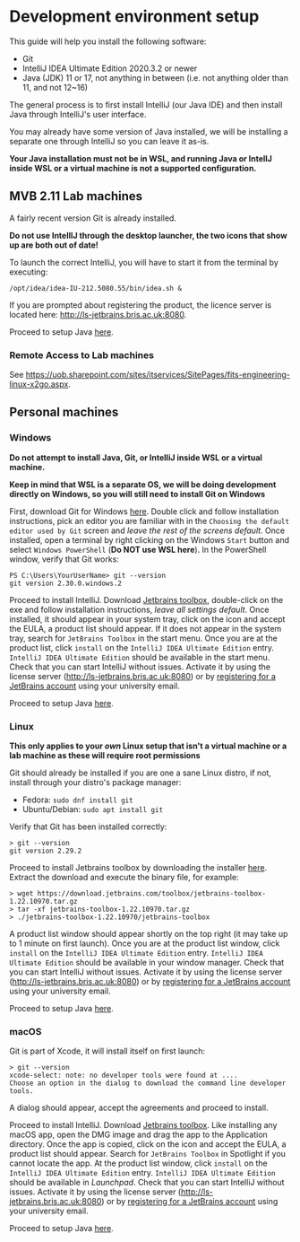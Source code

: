 # Development environment setup

This guide will help you install the following software:

* Git
* IntelliJ IDEA Ultimate Edition 2020.3.2 or newer
* Java (JDK) 11 or 17, not anything in between (i.e. not anything older than 11, and not 12~16)

The general process is to first install IntelliJ (our Java IDE) and then install Java through IntelliJ's user interface.

You may already have some version of Java installed, we will be installing a separate one through IntelliJ 
so you can leave it as-is.

**Your Java installation must not be in WSL, and running Java or IntellJ inside WSL or a virtual machine is
not a supported configuration.**

## MVB 2.11 Lab machines 

A fairly recent version Git is already installed.

**Do not use IntellIJ through the desktop launcher, the two icons that show up are both out of date!**

To launch the correct IntelliJ, you will have to start it from the terminal by executing:

    /opt/idea/idea-IU-212.5080.55/bin/idea.sh &

If you are prompted about registering the product, the licence server is located here: http://ls-jetbrains.bris.ac.uk:8080.

Proceed to setup Java [here](INTELLIJ_JDK_SETUP.md).

### Remote Access to Lab machines

See https://uob.sharepoint.com/sites/itservices/SitePages/fits-engineering-linux-x2go.aspx.

## Personal machines

### Windows

**Do not attempt to install Java, Git, or IntelliJ inside WSL or a virtual machine.**

**Keep in mind that WSL is a separate OS, we will be doing development directly on Windows, so you
will still need to install Git on Windows**

First, download Git for Windows [here](https://git-scm.com/download/win). Double click and follow
installation instructions, pick an editor you are familiar with in
the `Choosing the default editor used by Git` screen and *leave the rest of the screens default*.
Once installed, open a terminal by right clicking on the Windows `Start` button and
select `Windows PowerShell` (**Do NOT use WSL here**). In the PowerShell window, verify that Git
works:

```shell
PS C:\Users\YourUserName> git --version
git version 2.30.0.windows.2
```

Proceed to install IntelliJ. Download [Jetbrains toolbox](https://www.jetbrains.com/toolbox-app/),
double-click on the exe and follow installation instructions, *leave all settings default*. Once
installed, it should appear in your system tray, click on the icon and accept the EULA, a product
list should appear. If it does not appear in the system tray, search for `JetBrains Toolbox` in the
start menu. Once you are at the product list, click `install` on
the  `IntelliJ IDEA Ultimate Edition` entry.
`IntelliJ IDEA Ultimate Edition` should be available in the start menu. Check that you can start
IntelliJ without issues. Activate it by using the license server (http://ls-jetbrains.bris.ac.uk:8080) or by [registering for a JetBrains account](https://account.jetbrains.com/login) using your university email.

Proceed to setup Java [here](INTELLIJ_JDK_SETUP.md).

### Linux

**This only applies to your *own* Linux setup that isn't a virtual machine or a lab machine as these will require root permissions**

Git should already be installed if you are one a sane Linux distro, if not, install through your distro's package manager:

* Fedora: `sudo dnf install git`
* Ubuntu/Debian: `sudo apt install git`

Verify that Git has been installed correctly:

```shell
> git --version
git version 2.29.2
```
Proceed to install Jetbrains toolbox by downloading the installer [here](https://www.jetbrains.com/toolbox-app/).
Extract the download and execute the binary file, for example:

```shell
> wget https://download.jetbrains.com/toolbox/jetbrains-toolbox-1.22.10970.tar.gz
> tar -xf jetbrains-toolbox-1.22.10970.tar.gz
> ./jetbrains-toolbox-1.22.10970/jetbrains-toolbox
```

A product list window should appear shortly on the top right (it may take up to 1 minute on first
launch).
Once you are at the product list window, click `install` on the  `IntelliJ IDEA Ultimate Edition`
entry.
`IntelliJ IDEA Ultimate Edition` should be available in your window manager. Check that you can start
IntelliJ without issues. Activate it by using the license server (http://ls-jetbrains.bris.ac.uk:8080) or by [registering for a JetBrains account](https://account.jetbrains.com/login) using your university email.

Proceed to setup Java [here](INTELLIJ_JDK_SETUP.md).

### macOS

Git is part of Xcode, it will install itself on first launch:

```shell
> git --version
xcode-select: note: no developer tools were found at ....
Choose an option in the dialog to download the command line developer tools.
```
A dialog should appear, accept the agreements and proceed to install.

Proceed to install IntelliJ. Download [Jetbrains toolbox](https://www.jetbrains.com/toolbox-app/).
Like installing any macOS app, open the DMG image and drag the app to the Application directory.
Once the app is copied, click on the icon and accept the EULA, a product list should appear. Search
for `JetBrains Toolbox` in Spotlight if you cannot locate the app. At the product list window,
click `install` on the  `IntelliJ IDEA Ultimate Edition` entry.
`IntelliJ IDEA Ultimate Edition` should be available in *Launchpad*. Check that you can start
IntelliJ without issues. Activate it by using the license server (http://ls-jetbrains.bris.ac.uk:8080) or by [registering for a JetBrains account](https://account.jetbrains.com/login) using your university email.

Proceed to setup Java [here](INTELLIJ_JDK_SETUP.md).
